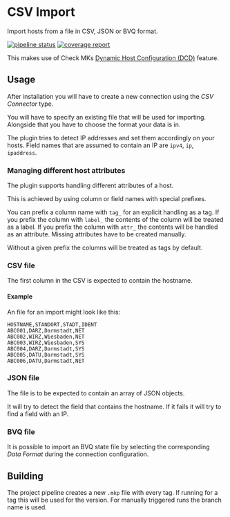 # CSV Import

Import hosts from a file in CSV, JSON or BVQ format.

[![pipeline status](https://codehub.sva.de/ops_mon/dev/check_mk-csv-connector/badges/master/pipeline.svg)](https://codehub.sva.de/ops_mon/dev/check_mk-csv-connector/-/commits/master)
[![coverage report](https://codehub.sva.de/ops_mon/dev/check_mk-csv-connector/badges/master/coverage.svg)](https://codehub.sva.de/ops_mon/dev/check_mk-csv-connector/-/commits/master)

This makes use of Check MKs [Dynamic Host Configuration (DCD)](https://docs.checkmk.com/latest/de/dcd.html) feature.

## Usage

After installation you will have to create a new connection using the _CSV Connector_ type.

You will have to specify an existing file that will be used for importing.
Alongside that you have to choose the format your data is in.

The plugin tries to detect IP addresses and set them accordingly on your hosts. Field names that are assumed to contain an IP are `ipv4`, `ip`, `ipaddress`.

### Managing different host attributes

The plugin supports handling different attributes of a host.

This is achieved by using column or field names with special prefixes.

You can prefix a column name with `tag_` for an explicit handling as a tag.
If you prefix the column with `label_` the contents of the column will be treated as a label.
If you prefix the column with `attr_` the contents will be handled as an attribute. Missing attributes have to be created manually.

Without a given prefix the columns will be treated as tags by default.

### CSV file

The first column in the CSV is expected to contain the hostname.

#### Example

An file for an import might look like this:

```
HOSTNAME,STANDORT,STADT,IDENT
ABC001,DARZ,Darmstadt,NET
ABC002,WIRZ,Wiesbaden,NET
ABC003,WIRZ,Wiesbaden,SYS
ABC004,DARZ,Darmstadt,SYS
ABC005,DATU,Darmstadt,SYS
ABC006,DATU,Darmstadt,NET
```

### JSON file

The file is to be expected to contain an array of JSON objects.

It will try to detect the field that contains the hostname.
If it fails it will try to find a field with an IP.

### BVQ file

It is possible to import an BVQ state file by selecting the
corresponding _Data Format_ during the connection configuration.


## Building

The project pipeline creates a new `.mkp` file with every tag.
If running for a tag this will be used for the version. For manually triggered runs the branch name is used.
